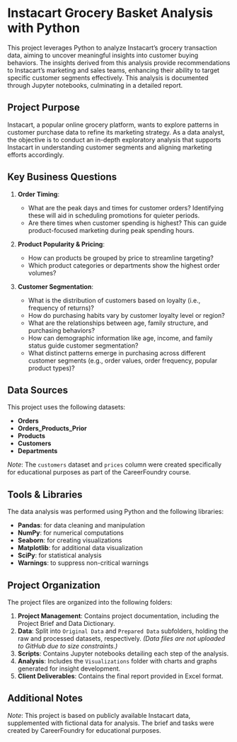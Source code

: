 # Instacart Grocery Basket Analysis with Python

This project leverages Python to analyze Instacart’s grocery transaction data, aiming to uncover meaningful insights into customer buying behaviors. The insights derived from this analysis provide recommendations to Instacart’s marketing and sales teams, enhancing their ability to target specific customer segments effectively. This analysis is documented through Jupyter notebooks, culminating in a detailed report.

## Project Purpose

Instacart, a popular online grocery platform, wants to explore patterns in customer purchase data to refine its marketing strategy. As a data analyst, the objective is to conduct an in-depth exploratory analysis that supports Instacart in understanding customer segments and aligning marketing efforts accordingly.

## Key Business Questions

1. **Order Timing**:
   - What are the peak days and times for customer orders? Identifying these will aid in scheduling promotions for quieter periods.
   - Are there times when customer spending is highest? This can guide product-focused marketing during peak spending hours.

2. **Product Popularity & Pricing**:
   - How can products be grouped by price to streamline targeting?
   - Which product categories or departments show the highest order volumes?

3. **Customer Segmentation**:
   - What is the distribution of customers based on loyalty (i.e., frequency of returns)?
   - How do purchasing habits vary by customer loyalty level or region?
   - What are the relationships between age, family structure, and purchasing behaviors?
   - How can demographic information like age, income, and family status guide customer segmentation?
   - What distinct patterns emerge in purchasing across different customer segments (e.g., order values, order frequency, popular product types)?

## Data Sources

This project uses the following datasets:

  - **Orders**
  - **Orders_Products_Prior**
  - **Products**
  - **Customers**
  - **Departments**

*Note*: The `customers` dataset and `prices` column were created specifically for educational purposes as part of the CareerFoundry course.

## Tools & Libraries

The data analysis was performed using Python and the following libraries:

  - **Pandas**: for data cleaning and manipulation
  - **NumPy**: for numerical computations
  - **Seaborn**: for creating visualizations
  - **Matplotlib**: for additional data visualization
  - **SciPy**: for statistical analysis
  - **Warnings**: to suppress non-critical warnings

## Project Organization

The project files are organized into the following folders:

  1. **Project Management**: Contains project documentation, including the Project Brief and Data Dictionary.
  2. **Data**: Split into `Original Data` and `Prepared Data` subfolders, holding the raw and processed datasets, respectively. *(Data files are not uploaded to GitHub due to size constraints.)*
  3. **Scripts**: Contains Jupyter notebooks detailing each step of the analysis.
  4. **Analysis**: Includes the `Visualizations` folder with charts and graphs generated for insight development.
  5. **Client Deliverables**: Contains the final report provided in Excel format.

## Additional Notes

*Note*: This project is based on publicly available Instacart data, supplemented with fictional data for analysis. The brief and tasks were created by CareerFoundry for educational purposes.


